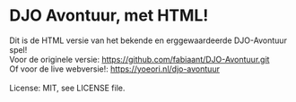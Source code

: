 # DJO Avontuur, met HTML!
Dit is de HTML versie van het bekende en erggewaardeerde DJO-Avontuur spel!<br />
Voor de originele versie: https://github.com/fabiaant/DJO-Avontuur.git<br />
Of voor de live webversie!: https://yoeori.nl/djo-avontuur<br />
<br />
License: MIT, see LICENSE file.
